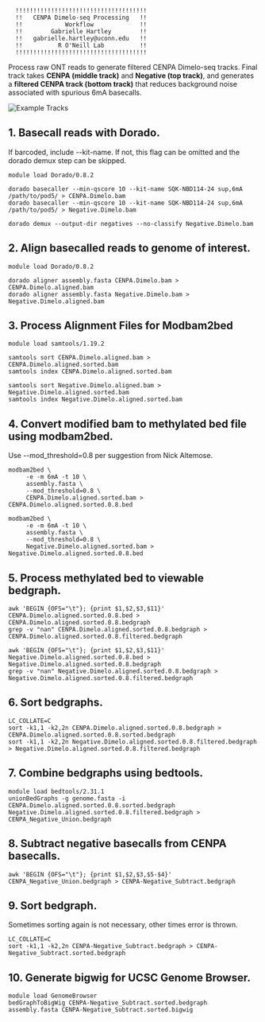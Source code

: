       !!!!!!!!!!!!!!!!!!!!!!!!!!!!!!!!!!!!!
      !!   CENPA Dimelo-seq Processing   !!
      !!            Workflow             !!
      !!        Gabrielle Hartley        !!
      !!   gabrielle.hartley@uconn.edu   !!
      !!          R O'Neill Lab          !!
      !!!!!!!!!!!!!!!!!!!!!!!!!!!!!!!!!!!!!

Process raw ONT reads to generate filtered CENPA Dimelo-seq tracks. Final track takes **CENPA (middle track)** and **Negative (top track)**, and generates a **filtered CENPA track (bottom track)** that reduces background noise associated with spurious 6mA basecalls. 

![Example Tracks](link)

## 1. Basecall reads with Dorado. 
If barcoded, include --kit-name. If not, this flag can be omitted and the dorado demux step can be skipped.

```
module load Dorado/0.8.2

dorado basecaller --min-qscore 10 --kit-name SQK-NBD114-24 sup,6mA /path/to/pod5/ > CENPA.Dimelo.bam
dorado basecaller --min-qscore 10 --kit-name SQK-NBD114-24 sup,6mA /path/to/pod5/ > Negative.Dimelo.bam

dorado demux --output-dir negatives --no-classify Negative.Dimelo.bam
```

## 2. Align basecalled reads to genome of interest.

```
module load Dorado/0.8.2

dorado aligner assembly.fasta CENPA.Dimelo.bam > CENPA.Dimelo.aligned.bam
dorado aligner assembly.fasta Negative.Dimelo.bam > Negative.Dimelo.aligned.bam 
```

## 3. Process Alignment Files for Modbam2bed 

```
module load samtools/1.19.2

samtools sort CENPA.Dimelo.aligned.bam > CENPA.Dimelo.aligned.sorted.bam
samtools index CENPA.Dimelo.aligned.sorted.bam

samtools sort Negative.Dimelo.aligned.bam > Negative.Dimelo.aligned.sorted.bam
samtools index Negative.Dimelo.aligned.sorted.bam
```

## 4. Convert modified bam to methylated bed file using modbam2bed.
Use --mod_threshold=0.8 per suggestion from Nick Altemose.

```
modbam2bed \
     -e -m 6mA -t 10 \
     assembly.fasta \
     --mod_threshold=0.8 \
     CENPA.Dimelo.aligned.sorted.bam > CENPA.Dimelo.aligned.sorted.0.8.bed

modbam2bed \
     -e -m 6mA -t 10 \
     assembly.fasta \
     --mod_threshold=0.8 \
     Negative.Dimelo.aligned.sorted.bam > Negative.Dimelo.aligned.sorted.0.8.bed
```

## 5. Process methylated bed to viewable bedgraph.

```
awk 'BEGIN {OFS="\t"}; {print $1,$2,$3,$11}' CENPA.Dimelo.aligned.sorted.0.8.bed > CENPA.Dimelo.aligned.sorted.0.8.bedgraph
grep -v "nan" CENPA.Dimelo.aligned.sorted.0.8.bedgraph > CENPA.Dimelo.aligned.sorted.0.8.filtered.bedgraph

awk 'BEGIN {OFS="\t"}; {print $1,$2,$3,$11}' Negative.Dimelo.aligned.sorted.0.8.bed > Negative.Dimelo.aligned.sorted.0.8.bedgraph
grep -v "nan" Negative.Dimelo.aligned.sorted.0.8.bedgraph > Negative.Dimelo.aligned.sorted.0.8.filtered.bedgraph
```

## 6. Sort bedgraphs.

```
LC_COLLATE=C
sort -k1,1 -k2,2n CENPA.Dimelo.aligned.sorted.0.8.bedgraph > CENPA.Dimelo.aligned.sorted.0.8.sorted.bedgraph
sort -k1,1 -k2,2n Negative.Dimelo.aligned.sorted.0.8.filtered.bedgraph > Negative.Dimelo.aligned.sorted.0.8.filtered.bedgraph
```

## 7. Combine bedgraphs using bedtools.

```
module load bedtools/2.31.1
unionBedGraphs -g genome.fasta -i CENPA.Dimelo.aligned.sorted.0.8.sorted.bedgraph Negative.Dimelo.aligned.sorted.0.8.filtered.bedgraph > CENPA_Negative_Union.bedgraph
```

## 8. Subtract negative basecalls from CENPA basecalls.

```
awk 'BEGIN {OFS="\t"}; {print $1,$2,$3,$5-$4}' CENPA_Negative_Union.bedgraph > CENPA-Negative_Subtract.bedgraph
```

## 9. Sort bedgraph.
Sometimes sorting again is not necessary, other times error is thrown.

```
LC_COLLATE=C
sort -k1,1 -k2,2n CENPA-Negative_Subtract.bedgraph > CENPA-Negative_Subtract.sorted.bedgraph
```

## 10. Generate bigwig for UCSC Genome Browser. 

```
module load GenomeBrowser
bedGraphToBigWig CENPA-Negative_Subtract.sorted.bedgraph assembly.fasta CENPA-Negative_Subtract.sorted.bigwig
```
